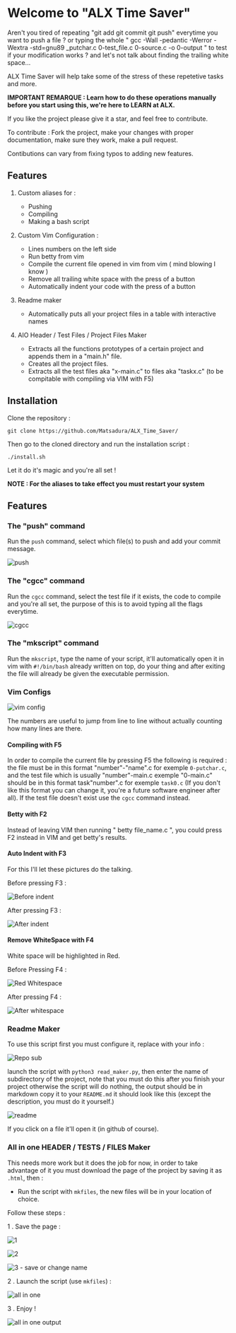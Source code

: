 # Welcome to "ALX Time Saver"

  Aren't you tired of repeating "git add git commit git push" everytime you want to push a file ? or typing the whole " gcc -Wall -pedantic -Werror -Wextra -std=gnu89 _putchar.c 0-test_file.c 0-source.c -o 0-output " to test if your modification works ? and let's not talk about finding the trailing white space...

ALX Time Saver will help take some of the stress of these repetetive tasks and more.

__IMPORTANT REMARQUE : Learn how to do these operations manually before you start using this, we're here to LEARN at ALX.__

If you like the project please give it a star, and feel free to contribute.

To contribute : 
Fork the project, make your changes with proper documentation, make sure they work, make a pull request.

Contibutions can vary from fixing typos to adding new features.

## Features
1. Custom aliases for :
     * Pushing
     * Compiling
     * Making a bash script

2. Custom Vim Configuration :
     * Lines numbers on the left side 
     * Run betty from vim
     * Compile the current file opened in vim from vim ( mind blowing I know )
     * Remove all trailing white space with the press of a button
     * Automatically indent your code with the press of a button 
 
3. Readme maker
     * Automatically puts all your project files in a table with interactive names

4. AIO Header / Test Files / Project Files Maker
     * Extracts all the functions prototypes of a certain project and appends them in a "main.h" file.
     * Creates all the project files.
     * Extracts all the test files aka "x-main.c" to files aka "taskx.c" (to be compitable with compiling via VIM with F5)
 
## Installation 

Clone the repository : 
 
``` git clone https://github.com/Matsadura/ALX_Time_Saver/ ```

Then go to the cloned directory and run the installation script :

``` ./install.sh ```

Let it do it's magic and you're all set !

__NOTE : For the aliases to take effect you must restart your system__ 

## Features 
### The "push" command 
Run the ``push`` command, select which file(s) to push and add your commit message.

![push](https://github.com/Matsadura/ALX_Time_Saver/assets/132571698/4fbd54d0-c7d7-47d1-9999-76c99c7e072b)

### The "cgcc" command
Run the ``cgcc`` command, select the test file if it exists, the code to compile and you're all set, the purpose of this is to avoid typing all the flags everytime.

![cgcc](https://github.com/Matsadura/ALX_Time_Saver/assets/132571698/5025a37d-5674-4074-b220-09cd305eee7e)

### The "mkscript" command
Run the ``mkscript``, type the name of your script, it'll automatically open it in vim with ``#!/bin/bash`` already written on top, do your thing and after exiting the file will already be given the executable permission.
### Vim Configs

![vim config](https://github.com/Matsadura/ALX_Time_Saver/assets/132571698/b438e9c2-2d0b-4e76-9a42-48f0bb11b40f)

The numbers are useful to jump from line to line without actually counting how many lines are there.
#### Compiling with F5
In order to compile the current file by pressing F5 the following is required :
the file must be in this format "number"-"name".c for exemple ``0-putchar.c``, and the test file which is usually "number"-main.c exemple "0-main.c" should be in this format task"number".c for exemple ``task0.c`` (If you don't like this format you can change it, you're a future software engineer after all).
If the test file doesn't exist use the ``cgcc`` command instead.
#### Betty with F2
Instead of leaving VIM then running " betty file_name.c ", you could press F2 instead in VIM and get betty's results. 
#### Auto Indent with F3
For this I'll let these pictures do the talking.

Before pressing F3 :

![Before indent](https://github.com/Matsadura/ALX_Time_Saver/assets/132571698/09af4a1e-20c0-45ee-9287-6fc4fb1237c4)

After pressing F3 :

![After indent](https://github.com/Matsadura/ALX_Time_Saver/assets/132571698/fceb67e6-a750-47f9-b2db-6de13c8110ef)

#### Remove WhiteSpace with F4
White space will be highlighted in Red.

Before Pressing F4 : 

![Red Whitespace](https://github.com/Matsadura/ALX_Time_Saver/assets/132571698/a1ce22ce-f8d8-4c41-b4eb-e5a5adb70e67)

After pressing F4 : 

![After whitespace](https://github.com/Matsadura/ALX_Time_Saver/assets/132571698/3f3aa40a-550e-47d5-aa58-004644a570f8)

### Readme Maker
To use this script first you must configure it, replace with your info :

![Repo sub](https://github.com/Matsadura/ALX_Time_Saver/assets/132571698/8e553126-7f53-4ee6-9ba2-8974f3f4bbd5)

launch the script with ``python3 read_maker.py``, then enter the name of subdirectory of the project, note that you must do this after you finish your project otherwise the script will do nothing, the output should be in markdown copy it to your ``README.md`` it should look like this (except the description, you must do it yourself.)

![readme](https://github.com/Matsadura/ALX_Time_Saver/assets/132571698/2d30f472-0e95-45fe-8804-0c531aa197bb)

If you click on a file it'll open it (in github of course).

### All in one HEADER / TESTS / FILES Maker
This needs more work but it does the job for now, in order to take advantage of it you must download the page of the project by saving it as ``.html``, then : 
* Run the script with ``mkfiles``, the new files will be in your location of choice.

Follow these steps : 

1 . Save the page :

![1](https://github.com/Matsadura/ALX_Time_Saver/assets/132571698/b5cf7059-8b4e-43d9-a232-42526492ad23)

![2](https://github.com/Matsadura/ALX_Time_Saver/assets/132571698/7a6ac4d8-2bad-4a49-a056-38e641115f3c)

![3 - save or change name](https://github.com/Matsadura/ALX_Time_Saver/assets/132571698/8976c499-cf34-4df5-91e8-da0b9d268deb)

2 . Launch the script (use ``mkfiles``) :

![all in one](https://github.com/Matsadura/ALX_Time_Saver/assets/132571698/e00cae03-9ee8-46dd-bff6-ab0af3de4f97)



3 . Enjoy !

![all in one output](https://github.com/Matsadura/ALX_Time_Saver/assets/132571698/3bb73d6c-83f0-4875-9eb1-a51b8a80d075)
